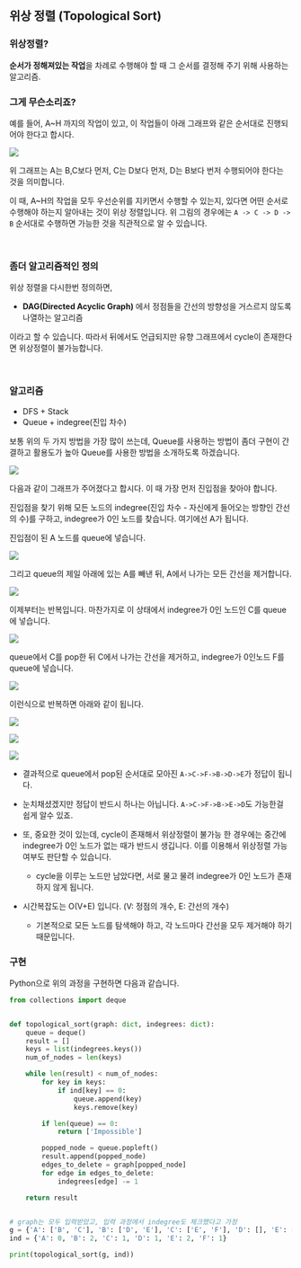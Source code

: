 ## 위상 정렬 (Topological Sort)

### 위상정렬?

**순서가 정해져있는 작업**을 차례로 수행해야 할 때 그 순서를 결정해 주기 위해 사용하는 알고리즘.

### 그게 무슨소리죠?

예를 들어, A~H 까지의 작업이 있고, 이 작업들이 아래 그래프와 같은 순서대로 진행되어야 한다고 합시다.

![](https://user-images.githubusercontent.com/40164248/103175018-4a1d3380-48aa-11eb-86a1-3a5c3cb49b79.png)

위 그래프는 A는 B,C보다 먼저, C는 D보다 먼저, D는 B보다 번저 수행되어야 한다는 것을 의미합니다.

이 때, A~H의 작업을 모두 우선순위를 지키면서 수행할 수 있는지, 있다면 어떤 순서로 수행해야 하는지 알아내는 것이 위상 정렬입니다. 위 그림의 경우에는 `A -> C -> D -> B` 순서대로 수행하면 가능한 것을 직관적으로 알 수 있습니다.

<br>

### 좀더 알고리즘적인 정의

위상 정렬을 다시한번 정의하면, 

* **DAG(Directed Acyclic Graph)** 에서 정점들을 간선의 방향성을 거스르지 않도록 나열하는 알고리즘

이라고 할 수 있습니다. 따라서 뒤에서도 언급되지만 유향 그래프에서 cycle이 존재한다면 위상정렬이 불가능합니다.

<br>

### 알고리즘

* DFS + Stack
* Queue + indegree(진입 차수)

보통 위의 두 가지 방법을 가장 많이 쓰는데, Queue를 사용하는 방법이 좀더 구현이 간결하고 활용도가 높아 Queue를 사용한 방법을 소개하도록 하겠습니다.

![](https://user-images.githubusercontent.com/40164248/103175052-8355a380-48aa-11eb-94fb-1259ab2483a2.png)

다음과 같이 그래프가 주어졌다고 합시다. 이 때 가장 먼저 진입점을 찾아야 합니다.

진입점을 찾기 위해 모든 노드의 indegree(진입 차수 - 자신에게 들어오는 방향인 간선의 수)를 구하고, indegree가 0인 노드를 찾습니다. 여기에선 A가 됩니다. 

진입점이 된 A 노드를 queue에 넣습니다.

![](https://user-images.githubusercontent.com/40164248/103175149-23abc800-48ab-11eb-9aa9-11ab8990a6dd.png)

그리고 queue의 제일 아래에 있는 A를 빼낸 뒤, A에서 나가는 모든 간선을 제거합니다.

![](https://user-images.githubusercontent.com/40164248/103175180-6f5e7180-48ab-11eb-9d91-d13b7b0a0ab6.png)

이제부터는 반복입니다. 마찬가지로 이 상태에서 indegree가 0인 노드인 C를 queue에 넣습니다.

![](https://user-images.githubusercontent.com/40164248/103175181-6ff70800-48ab-11eb-9a7e-7f0d4ac4c93f.png)

queue에서 C를 pop한 뒤 C에서 나가는 간선을 제거하고, indegree가 0인노드 F를 queue에 넣습니다.

![](https://user-images.githubusercontent.com/40164248/103175182-708f9e80-48ab-11eb-8880-b7a837f085ca.png)

이런식으로 반복하면 아래와 같이 됩니다.

![](https://user-images.githubusercontent.com/40164248/103175183-71283500-48ab-11eb-9e1b-be605d9ad6bd.png)

![](https://user-images.githubusercontent.com/40164248/103175186-71c0cb80-48ab-11eb-8e83-fcc3d805d6c4.png)

![](https://user-images.githubusercontent.com/40164248/103175188-71c0cb80-48ab-11eb-9bb5-6c18f62f0d79.png)

* 결과적으로 queue에서 pop된 순서대로 모아진 `A->C->F->B->D->E`가 정답이 됩니다. 

* 눈치채셨겠지만 정답이 반드시 하나는 아닙니다. `A->C->F->B->E->D`도 가능한걸 쉽게 알수 있죠.

* 또, 중요한 것이 있는데, cycle이 존재해서 위상정렬이 불가능 한 경우에는 중간에 indegree가 0인 노드가 없는 때가 반드시 생깁니다. 이를 이용해서 위상정렬 가능 여부도 판단할 수 있습니다.
  * cycle을 이루는 노드만 남았다면, 서로 물고 물려 indegree가 0인 노드가 존재하지 않게 됩니다.

* 시간복잡도는 O(V+E) 입니다. (V: 정점의 개수, E: 간선의 개수)
  * 기본적으로 모든 노드를 탐색해야 하고, 각 노드마다 간선을 모두 제거해야 하기 때문입니다.



### 구현

Python으로 위의 과정을 구현하면 다음과 같습니다.

```python
from collections import deque


def topological_sort(graph: dict, indegrees: dict):
    queue = deque()
    result = []
    keys = list(indegrees.keys())
    num_of_nodes = len(keys)

    while len(result) < num_of_nodes:
        for key in keys:
            if ind[key] == 0:
                queue.append(key)
                keys.remove(key)

        if len(queue) == 0:
            return ['Impossible']

        popped_node = queue.popleft()
        result.append(popped_node)
        edges_to_delete = graph[popped_node]
        for edge in edges_to_delete:
            indegrees[edge] -= 1

    return result


# graph는 모두 입력받았고, 입력 과정에서 indegree도 체크했다고 가정
g = {'A': ['B', 'C'], 'B': ['D', 'E'], 'C': ['E', 'F'], 'D': [], 'E': [], 'F': ['B']}
ind = {'A': 0, 'B': 2, 'C': 1, 'D': 1, 'E': 2, 'F': 1}

print(topological_sort(g, ind))

```

